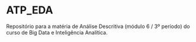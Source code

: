 # ATP_EDA

Repositório para a matéria de Análise Descritiva (módulo 6 / 3º período) do curso de Big Data e Inteligência Analítica.
